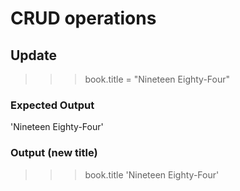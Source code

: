 
# CRUD operations

## Update

>>> book.title = "Nineteen Eighty-Four"

### Expected Output

'Nineteen Eighty-Four'

### Output (new title)

>>> book.title
'Nineteen Eighty-Four'
